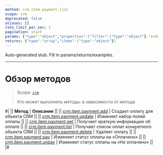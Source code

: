 ```yaml
---
method: crm.item.payment.list
scope: crm
deprecated: false
aliases: []
rate_limit_per_sec: 2
pagination: start
params: {"type":"object","properties":{"filter":{"type":"object"},"order":{"type":"object"},"select":{"type":"array","items":{"type":"string"}},"start":{"type":["integer","string"]}}}
returns: {"type":"array","items":{"type":"object"}}
---
```


Auto-generated stub. Fill in params/returns/examples.

---

# Обзор методов

> Scope: [`crm`](../../../scopes/permissions.md)
>
> Кто может выполнять методы: в зависимости от метода

#|
|| **Метод** | **Описание** ||
|| [crm.item.payment.add](./crm-item-payment-add.md) | Создает оплату для объекта CRM ||
|| [crm.item.payment.update](./crm-item-payment-update.md) | Изменяет набор полей оплаты ||
|| [crm.item.payment.get](./crm-item-payment-get.md) | Получает краткую информацию об оплате ||
|| [crm.item.payment.list](./crm-item-payment-list.md) | Получает список оплат конкретного объекта CRM ||
|| [crm.item.payment.delete](./crm-item-payment-delete.md) | Удаляет оплату   ||
|| [crm.item.payment.pay](./crm-item-payment-pay.md) | Изменяет статус оплаты на «Оплачено» ||
|| [crm.item.payment.unpay](./crm-item-payment-unpay.md) | Изменяет статус оплаты на «Не оплачено» ||
|#


